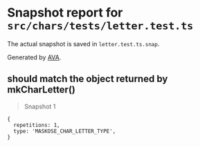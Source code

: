 # Snapshot report for `src/chars/tests/letter.test.ts`

The actual snapshot is saved in `letter.test.ts.snap`.

Generated by [AVA](https://ava.li).

## should match the object returned by mkCharLetter()

> Snapshot 1

    {
      repetitions: 1,
      type: 'MASKOSE_CHAR_LETTER_TYPE',
    }
